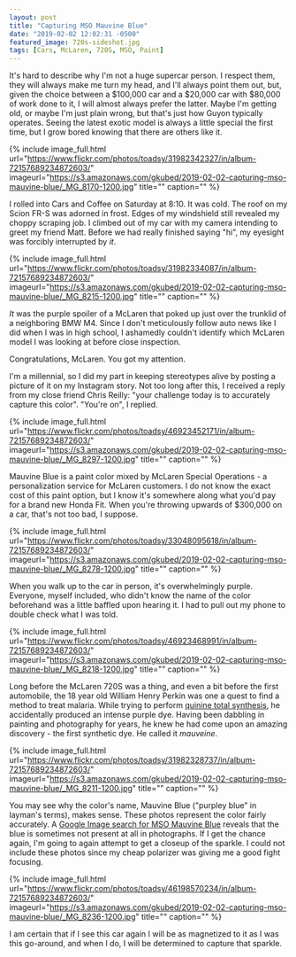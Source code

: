```yaml
---
layout: post
title: "Capturing MSO Mauvine Blue"
date: "2019-02-02 12:02:31 -0500"
featured_image: 720s-sideshot.jpg
tags: [Cars, McLaren, 720S, MSO, Paint]
---
```


It's hard to describe why I'm not a huge supercar person. I respect them, they will always make me turn my head, and I'll always point them out, but, given the choice between a $100,000 car and a $20,000 car with $80,000 of work done to it, I will almost always prefer the latter. Maybe I'm getting old, or maybe I'm just plain wrong, but that's just how Guyon typically operates. Seeing the latest exotic model is always a little special the first time, but I grow bored knowing that there are others like it.

<!--more-->

{% include image_full.html url="https://www.flickr.com/photos/toadsy/31982342327/in/album-72157689234872603/" imageurl="https://s3.amazonaws.com/gkubed/2019-02-02-capturing-mso-mauvine-blue/_MG_8170-1200.jpg" title="" caption="" %}

I rolled into Cars and Coffee on Saturday at 8:10. It was cold. The roof on my Scion FR-S was adorned in frost. Edges of my windshield still revealed my choppy scraping job. I climbed out of my car with my camera intending to greet my friend Matt. Before we had really finished saying "hi", my eyesight was forcibly interrupted by *it*.

{% include image_full.html url="https://www.flickr.com/photos/toadsy/31982334087/in/album-72157689234872603/" imageurl="https://s3.amazonaws.com/gkubed/2019-02-02-capturing-mso-mauvine-blue/_MG_8215-1200.jpg" title="" caption="" %}

*It* was the purple spoiler of a McLaren that poked up just over the trunklid of a neighboring BMW M4. Since I don't meticulously follow auto news like I did when I was in high school, I ashamedly couldn't identify which McLaren model I was looking at before close inspection.

Congratulations, McLaren. You got my attention.

I'm a millennial, so I did my part in keeping stereotypes alive by posting a picture of it on my Instagram story. Not too long after this, I received a reply from my close friend Chris Reilly: "your challenge today is to accurately capture this color". "You're on", I replied.

{% include image_full.html url="https://www.flickr.com/photos/toadsy/46923452171/in/album-72157689234872603/" imageurl="https://s3.amazonaws.com/gkubed/2019-02-02-capturing-mso-mauvine-blue/_MG_8297-1200.jpg" title="" caption="" %}

Mauvine Blue is a paint color mixed by McLaren Special Operations - a personalization service for McLaren customers. I do not know the exact cost of this paint option, but I know it's somewhere along what you'd pay for a brand new Honda Fit. When you're throwing upwards of $300,000 on a car, that's not too bad, I suppose.

{% include image_full.html url="https://www.flickr.com/photos/toadsy/33048095618/in/album-72157689234872603/" imageurl="https://s3.amazonaws.com/gkubed/2019-02-02-capturing-mso-mauvine-blue/_MG_8278-1200.jpg" title="" caption="" %}

When you walk up to the car in person, it's overwhelmingly purple. Everyone, myself included, who didn't know the name of the color beforehand was a little baffled upon hearing it. I had to pull out my phone to double check what I was told.

{% include image_full.html url="https://www.flickr.com/photos/toadsy/46923468991/in/album-72157689234872603/" imageurl="https://s3.amazonaws.com/gkubed/2019-02-02-capturing-mso-mauvine-blue/_MG_8218-1200.jpg" title="" caption="" %}

Long before the McLaren 720S was a thing, and even a bit before the first automobile, the 18 year old William Henry Perkin was one a quest to find a method to treat malaria. While trying to perform [quinine total synthesis](https://en.wikipedia.org/wiki/Quinine_total_synthesis), he accidentally produced an intense purple dye. Having been dabbling in painting and photography for years, he knew he had come upon an amazing discovery - the first synthetic dye. He called it *mauveine*.

{% include image_full.html url="https://www.flickr.com/photos/toadsy/31982328737/in/album-72157689234872603/" imageurl="https://s3.amazonaws.com/gkubed/2019-02-02-capturing-mso-mauvine-blue/_MG_8211-1200.jpg" title="" caption="" %}

You may see why the color's name, Mauvine Blue ("purpley blue" in layman's terms), makes sense. These photos represent the color fairly accurately. A [Google Image search for MSO Mauvine Blue](https://www.google.com/search?q=mso+mauvine+blue&source=lnms&tbm=isch) reveals that the blue is sometimes not present at all in photographs. If I get the chance again, I'm going to again attempt to get a closeup of the sparkle. I could not include these photos since my cheap polarizer was giving me a good fight focusing.

{% include image_full.html url="https://www.flickr.com/photos/toadsy/46198570234/in/album-72157689234872603/" imageurl="https://s3.amazonaws.com/gkubed/2019-02-02-capturing-mso-mauvine-blue/_MG_8236-1200.jpg" title="" caption="" %}

I am certain that if I see this car again I will be as magnetized to it as I was this go-around, and when I do, I will be determined to capture that sparkle. 
